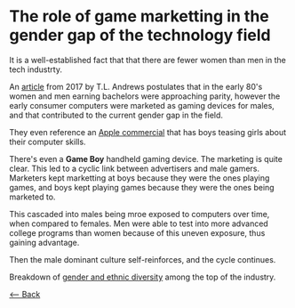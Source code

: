 # The role of game marketting in the gender gap of the technology field

It is a well-established fact that that there are fewer women than men in the tech industrty.

An [article](https://qz.com/911737/silicon-valleys-gender-gap-is-the-result-of-computer-game-marketing-20-years-ago/) from 2017 by T.L. Andrews postulates that in the early 80's women and men earning bachelors were approaching parity, however the early consumer computers were marketed as gaming devices for males, and that contributed to the current gender gap in the field.

They even reference an [Apple commercial](https://youtu.be/rxNjx_VWJ8U) that has boys teasing girls about their computer skills.

There's even a **Game Boy** handheld gaming device. The marketing is quite clear. This led to a cyclic link between advertisers and male gamers. Marketers kept marketting at boys because they were the ones playing games, and boys kept playing games because they were the ones being marketed to.

This cascaded into males being mroe exposed to computers over time, when compared to females. Men were able to test into more advanced college programs than women because of this uneven exposure, thus gaining advantage.

Then the male dominant culture self-reinforces, and the cycle continues.

Breakdown of [gender and ethnic diversity](https://informationisbeautiful.net/visualizations/diversity-in-tech/) among the top of the industry.

[<-- Back](../README.md)
